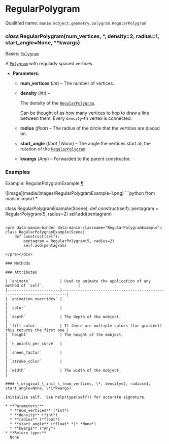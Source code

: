 # RegularPolygram

Qualified name: `manim.mobject.geometry.polygram.RegularPolygram`

### *class* RegularPolygram(num_vertices, \*, density=2, radius=1, start_angle=None, \*\*kwargs)

Bases: [`Polygram`](manim.mobject.geometry.polygram.Polygram.md#manim.mobject.geometry.polygram.Polygram)

A [`Polygram`](manim.mobject.geometry.polygram.Polygram.md#manim.mobject.geometry.polygram.Polygram) with regularly spaced vertices.

* **Parameters:**
  * **num_vertices** (*int*) – The number of vertices.
  * **density** (*int*) – 

    The density of the [`RegularPolygram`](#manim.mobject.geometry.polygram.RegularPolygram).

    Can be thought of as how many vertices to hop
    to draw a line between them. Every `density`-th
    vertex is connected.
  * **radius** (*float*) – The radius of the circle that the vertices are placed on.
  * **start_angle** (*float* *|* *None*) – The angle the vertices start at; the rotation of
    the [`RegularPolygram`](#manim.mobject.geometry.polygram.RegularPolygram).
  * **kwargs** (*Any*) – Forwarded to the parent constructor.

### Examples

<div id="regularpolygramexample" class="admonition admonition-manim-example">
<p class="admonition-title">Example: RegularPolygramExample <a class="headerlink" href="#regularpolygramexample">¶</a></p>![image](media/images/RegularPolygramExample-1.png)
```python
from manim import *

class RegularPolygramExample(Scene):
    def construct(self):
        pentagram = RegularPolygram(5, radius=2)
        self.add(pentagram)
```

<pre data-manim-binder data-manim-classname="RegularPolygramExample">
class RegularPolygramExample(Scene):
    def construct(self):
        pentagram = RegularPolygram(5, radius=2)
        self.add(pentagram)

</pre></div>

### Methods

### Attributes

| `animate`             | Used to animate the application of any method of `self`.               |
|-----------------------|------------------------------------------------------------------------|
| `animation_overrides` |                                                                        |
| `color`               |                                                                        |
| `depth`               | The depth of the mobject.                                              |
| `fill_color`          | If there are multiple colors (for gradient) this returns the first one |
| `height`              | The height of the mobject.                                             |
| `n_points_per_curve`  |                                                                        |
| `sheen_factor`        |                                                                        |
| `stroke_color`        |                                                                        |
| `width`               | The width of the mobject.                                              |

#### \_original_\_init_\_(num_vertices, \*, density=2, radius=1, start_angle=None, \*\*kwargs)

Initialize self.  See help(type(self)) for accurate signature.

* **Parameters:**
  * **num_vertices** (*int*)
  * **density** (*int*)
  * **radius** (*float*)
  * **start_angle** (*float* *|* *None*)
  * **kwargs** (*Any*)
* **Return type:**
  None
